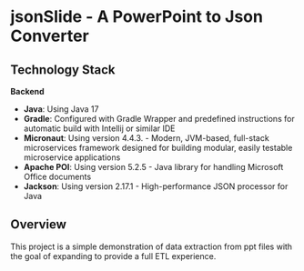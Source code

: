 # jsonSlide - A PowerPoint to Json Converter

## Technology Stack

**Backend**
- **Java**: Using Java 17
- **Gradle**: Configured with Gradle Wrapper and predefined instructions for automatic build with Intellij or similar IDE
- **Micronaut**: Using version 4.4.3. - Modern, JVM-based, full-stack microservices framework designed for building modular, easily testable microservice applications
- **Apache POI**: Using version 5.2.5 - Java library for handling Microsoft Office documents
- **Jackson**: Using version 2.17.1 - High-performance JSON processor for Java

## Overview

This project is a simple demonstration of data extraction from ppt files with the goal of expanding to provide a full ETL experience. 
